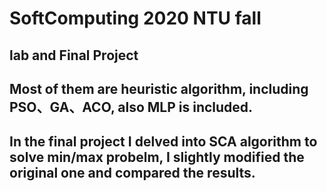 # SoftComputing 2020 NTU fall
## lab and Final Project
## Most of them are heuristic algorithm, including PSO、GA、ACO, also MLP is included.
## In the final project I delved into SCA algorithm to solve min/max probelm, I slightly modified the original one and compared the results. 
